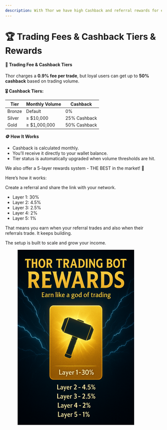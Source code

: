 ```yaml
---
description: With Thor we have high Cashback and referral rewards for everyone!
---
```


# 🏆 Trading Fees & Cashback Tiers & Rewards

#### 💸 Trading Fee & Cashback Tiers

Thor charges a **0.9% fee per trade**, but loyal users can get up to **50% cashback** based on trading volume.

**🎖 Cashback Tiers:**

| Tier   | Monthly Volume | Cashback     |
| ------ | -------------- | ------------ |
| Bronze | Default        | 0%           |
| Silver | ≥ $10,000      | 25% Cashback |
| Gold   | ≥ $1,000,000   | 50% Cashback |

**🪙 How It Works**

* Cashback is calculated monthly.
* You’ll receive it directly to your wallet balance.
* Tier status is automatically upgraded when volume thresholds are hit.



We also offer a 5-layer rewards system - THE BEST in the market! 🤑

Here’s how it works:

Create a referral and share the link with your network.&#x20;

* Layer 1: 30%
* Layer 2: 4.5%
* Layer 3: 2.5%
* Layer 4: 2%
* Layer 5: 1%

That means you earn when your referral trades and also when their referrals trade. It keeps building.

The setup is built to scale and grow your income.

<div data-with-frame="true"><figure><img src="../../.gitbook/assets/thor rewards.png" alt="" width="375"><figcaption></figcaption></figure></div>
